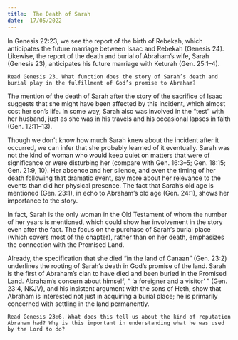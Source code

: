 ```yaml
---
title:  The Death of Sarah
date:  17/05/2022
---
```


In Genesis 22:23, we see the report of the birth of Rebekah, which anticipates the future marriage between Isaac and Rebekah (Genesis 24). Likewise, the report of the death and burial of Abraham’s wife, Sarah (Genesis 23), anticipates his future marriage with Keturah (Gen. 25:1–4).

`Read Genesis 23. What function does the story of Sarah’s death and burial play in the fulfillment of God’s promise to Abraham?`

The mention of the death of Sarah after the story of the sacrifice of Isaac suggests that she might have been affected by this incident, which almost cost her son’s life. In some way, Sarah also was involved in the “test” with her husband, just as she was in his travels and his occasional lapses in faith (Gen. 12:11–13).

Though we don’t know how much Sarah knew about the incident after it occurred, we can infer that she probably learned of it eventually. Sarah was not the kind of woman who would keep quiet on matters that were of significance or were disturbing her (compare with Gen. 16:3–5; Gen. 18:15; Gen. 21:9, 10). Her absence and her silence, and even the timing of her death following that dramatic event, say more about her relevance to the events than did her physical presence. The fact that Sarah’s old age is mentioned (Gen. 23:1), in echo to Abraham’s old age (Gen. 24:1), shows her importance to the story.

In fact, Sarah is the only woman in the Old Testament of whom the number of her years is mentioned, which could show her involvement in the story even after the fact. The focus on the purchase of Sarah’s burial place (which covers most of the chapter), rather than on her death, emphasizes the connection with the Promised Land.

Already, the specification that she died “in the land of Canaan” (Gen. 23:2) underlines the rooting of Sarah’s death in God’s promise of the land. Sarah is the first of Abraham’s clan to have died and been buried in the Promised Land. Abraham’s concern about himself, “ ‘a foreigner and a visitor’ ” (Gen. 23:4, NKJV), and his insistent argument with the sons of Heth, show that Abraham is interested not just in acquiring a burial place; he is primarily concerned with settling in the land permanently.

`Read Genesis 23:6. What does this tell us about the kind of reputation Abraham had? Why is this important in understanding what he was used by the Lord to do?`